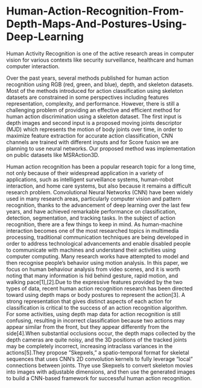 # Human-Action-Recognition-From-Depth-Maps-And-Postures-Using-Deep-Learning
Human Activity Recognition is one of the active research areas in computer vision for various contexts like security surveillance, healthcare and human computer interaction.

Over the past years, several methods published for human action recognition using RGB (red, green, and blue), depth, and skeleton datasets. Most of the methods introduced for action classification using skeleton datasets are constrained in some perspectives including features representation, complexity, and performance. However, there is still a challenging problem of providing an effective and efficient method for human action discrimination using a skeleton dataset. The first input is depth images and second input is a proposed moving joints descriptor (MJD) which represents the motion of body joints over time, in order to maximize feature extraction for accurate action classification, CNN channels are trained with different inputs and for Score fusion we are planning to use neural networks. Our proposed method was implementation on public datasets like MSRAction3D.

Human action recognition has been a popular research topic for a long time, not only because of their widespread application in a variety of applications, such as intelligent surveillance systems, human-robot interaction, and home care systems, but also because it remains a difficult research problem. Convolutional Neural Networks (CNN) have been widely used in many research areas, particularly computer vision and pattern recognition, thanks to the advancement of deep learning over the last few years, and have achieved remarkable performance on classification, detection, segmentation, and tracking tasks. In the subject of action recognition, there are a few things to keep in mind. As human-machine interaction becomes one of the most researched topics in multimedia processing, traditional communication techniques are being developed in order to address technological advancements and enable disabled people to communicate with machines and understand their activities using computer computing. Many research works have attempted to model and then recognise people’s behavior using motion analysis. In this paper, we focus on human behaviour analysis from video scenes, and it is worth noting that many information is hid behind gesture, rapid motion, and walking pace[1],[2].Due to the expressive features provided by the two types of data, recent human action recognition research has been directed toward using depth maps or body postures to represent the action[3]. A strong representation that gives distinct aspects of each action for classification is critical to the success of an action recognition algorithm. For some activities, using depth map data for action recognition is still confusing, resulting in incorrect classification because two actions may appear similar from the front, but they appear differently from the side[4].When substantial occlusions occur, the depth maps collected by the depth cameras are quite noisy, and the 3D positions of the tracked joints may be completely incorrect, increasing intraclass variances in the actions[5].They propose ”Skepxels,” a spatio-temporal format for skeletal sequences that uses CNN’s 2D convolution kernels to fully leverage ”local” connections between joints. Thye use Skepxels to convert skeleton movies into images with adjustable dimensions, and then use the generated images to build a CNN-based framework for successful human action recognition.

